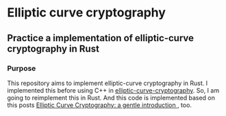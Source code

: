 # Elliptic curve cryptography

## Practice a implementation of elliptic-curve cryptography in Rust

### Purpose

This repository aims to implement elliptic-curve cryptography in Rust. I implemented this before using C++ in [elliptic-curve-cryptography](https://github.com/minsubb13/elliptic-curve-cryptography). So, I am going to reimplement this in Rust. And this code is implemented based on this posts [Elliptic Curve Cryptography: a gentle introduction
](https://andrea.corbellini.name/2015/05/17/elliptic-curve-cryptography-a-gentle-introduction/), too.